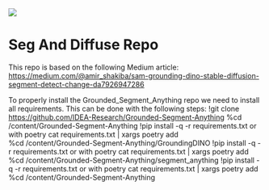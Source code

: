 <img src="https://img.shields.io/endpoint?url=https://gist.githubusercontent.com/dafidofff/9252e96ccc8465bbcf31f9c1ed1fbcbc/raw/covbadge.json" />

# Seg And Diffuse Repo 

This repo is based on the following Medium article: https://medium.com/@amir_shakiba/sam-grounding-dino-stable-diffusion-segment-detect-change-da7926947286

To properly install the Grounded_Segment_Anything repo we need to install all requirements. This can be done with the following steps: 
!git clone https://github.com/IDEA-Research/Grounded-Segment-Anything
%cd /content/Grounded-Segment-Anything 
!pip install -q -r requirements.txt or with poetry cat requirements.txt | xargs poetry add  
%cd /content/Grounded-Segment-Anything/GroundingDINO
!pip install -q -r requirements.txt or with poetry cat requirements.txt | xargs poetry add  
%cd /content/Grounded-Segment-Anything/segment_anything
!pip install -q -r requirements.txt or with poetry cat requirements.txt | xargs poetry add  
%cd /content/Grounded-Segment-Anything
